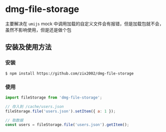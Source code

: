 # dmg-file-storage

主要解决在 `umijs` mock 中调用加载的自定义文件会有报错，但是加载包就不会，虽然不影响使用，但是还是做个包

## 安装及使用方法

### 安装

```
$ npm install https://github.com/zix2002/dmg-file-storage
```

### 使用

```js
import fileStorage from 'dmg-file-storage';

// 存入到 /cache/users.json
fileStorage.file('users.json').setItem({ a: 1 });

// 取数据
const users = fileStorage.file('users.json').getItem();
```
